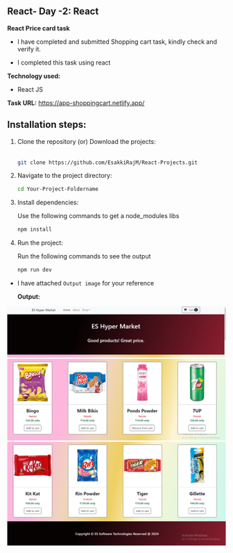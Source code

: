 ## React- Day -2: React   

**React Price card task**   

 - I have completed and submitted Shopping cart task, kindly check and verify it.   

 - I completed this task using react

  **Technology used:**   

 - React JS

 **Task URL:**  https://app-shoppingcart.netlify.app/

 ## Installation steps:

1. Clone the repository (or) Download the projects:

    ``` bash

    git clone https://github.com/EsakkiRajM/React-Projects.git

    ```

2. Navigate to the project directory:

    ```bash
    cd Your-Project-Foldername
    ```

3. Install dependencies:

   Use the following commands to get a node_modules libs

    ```bash
    npm install
    ```

4. Run the project:

    Run the following commands to see the output
    
    ```bash
    npm run dev
    ```

    

- I have attached `Output image` for your reference  

   **Output:**

 ![output image](src/assets/outputimg/img1.PNG)
 ![output image](src/assets/outputimg/img2.PNG)
 ![output image](src/assets/outputimg/img3.PNG)



